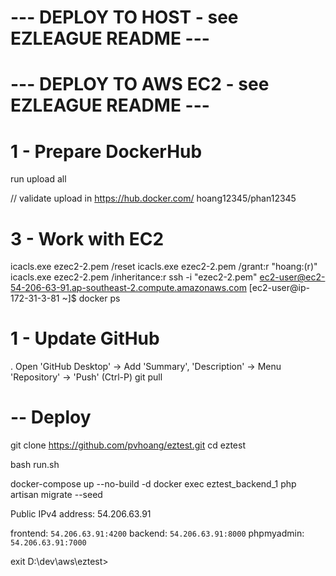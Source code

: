 # --- DEPLOY TO HOST - see EZLEAGUE README ---

# --- DEPLOY TO AWS EC2 - see EZLEAGUE README ---

# 1 - Prepare DockerHub
run upload all
<!-- run upload backend
run upload frontend
run upload nginx -->
// validate upload in https://hub.docker.com/ hoang12345/phan12345

# 3 - Work with EC2
icacls.exe ezec2-2.pem /reset
icacls.exe ezec2-2.pem /grant:r "hoang:(r)"
icacls.exe ezec2-2.pem /inheritance:r
ssh -i "ezec2-2.pem" ec2-user@ec2-54-206-63-91.ap-southeast-2.compute.amazonaws.com
[ec2-user@ip-172-31-3-81 ~]$
docker ps

# 1 - Update GitHub
. Open 'GitHub Desktop' -> Add 'Summary', 'Description' -> Menu 'Repository' -> 'Push' (Ctrl-P)
git pull

# -- Deploy
git clone https://github.com/pvhoang/eztest.git
cd eztest

bash run.sh

<!-- docker pull hoang12345/eztest-backend
docker tag hoang12345/eztest-backend eztest-backend
docker pull hoang12345/eztest-frontend
docker tag hoang12345/eztest-frontend eztest-frontend
docker pull hoang12345/eztest-nginx
docker tag hoang12345/eztest-nginx eztest-nginx -->

docker-compose up --no-build -d
docker exec eztest_backend_1 php artisan migrate --seed

Public IPv4 address:  54.206.63.91

frontend: `54.206.63.91:4200`
backend: `54.206.63.91:8000`
phpmyadmin: `54.206.63.91:7000`


exit
D:\dev\aws\eztest>